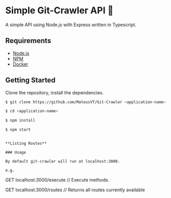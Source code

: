 # Simple Git-Crawler API :gem: 

A simple API using Node.js with Express written in Typescript.

## Requirements

- [Node.js](https://yarnpkg.com/en/docs/install)
- [NPM](https://docs.npmjs.com/getting-started/installing-node)
- [Docker](https://docs.docker.com/install/)

## Getting Started

Clone the repository, install the dependencies.

```bash
$ git clone https://github.com/MateusVT/Git-Crawler <application-name>

$ cd <application-name>

```

```bash
$ npm install

$ npm start 

```


```

**Listing Routes**

### Usage

By default git-crawler will run at localhost:3000.

e.g.
```
GET localhost:3000/execute // Execute methods.

GET localhost:3000/routes // Returns all routes currently available
```

